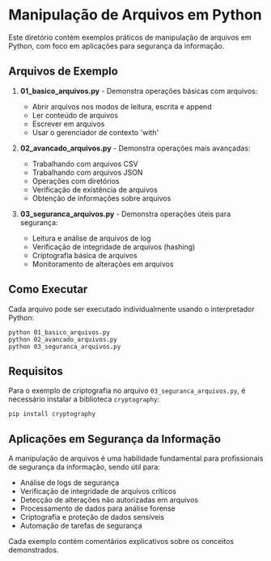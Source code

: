 # Manipulação de Arquivos em Python

Este diretório contém exemplos práticos de manipulação de arquivos em Python, com foco em aplicações para segurança da informação.

## Arquivos de Exemplo

1. **01_basico_arquivos.py** - Demonstra operações básicas com arquivos:
   - Abrir arquivos nos modos de leitura, escrita e append
   - Ler conteúdo de arquivos
   - Escrever em arquivos
   - Usar o gerenciador de contexto 'with'

2. **02_avancado_arquivos.py** - Demonstra operações mais avançadas:
   - Trabalhando com arquivos CSV
   - Trabalhando com arquivos JSON
   - Operações com diretórios
   - Verificação de existência de arquivos
   - Obtenção de informações sobre arquivos

3. **03_seguranca_arquivos.py** - Demonstra operações úteis para segurança:
   - Leitura e análise de arquivos de log
   - Verificação de integridade de arquivos (hashing)
   - Criptografia básica de arquivos
   - Monitoramento de alterações em arquivos

## Como Executar

Cada arquivo pode ser executado individualmente usando o interpretador Python:

```
python 01_basico_arquivos.py
python 02_avancado_arquivos.py
python 03_seguranca_arquivos.py
```

## Requisitos

Para o exemplo de criptografia no arquivo `03_seguranca_arquivos.py`, é necessário instalar a biblioteca `cryptography`:

```
pip install cryptography
```

## Aplicações em Segurança da Informação

A manipulação de arquivos é uma habilidade fundamental para profissionais de segurança da informação, sendo útil para:

- Análise de logs de segurança
- Verificação de integridade de arquivos críticos
- Detecção de alterações não autorizadas em arquivos
- Processamento de dados para análise forense
- Criptografia e proteção de dados sensíveis
- Automação de tarefas de segurança

Cada exemplo contém comentários explicativos sobre os conceitos demonstrados.